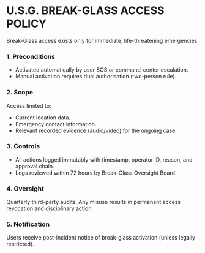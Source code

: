 # U.S.G. BREAK-GLASS ACCESS POLICY

Break-Glass access exists only for immediate, life-threatening emergencies.

### 1. Preconditions
- Activated automatically by user SOS or command-center escalation.
- Manual activation requires dual authorisation (two-person rule).

### 2. Scope
Access limited to:
- Current location data.
- Emergency contact information.
- Relevant recorded evidence (audio/video) for the ongoing case.

### 3. Controls
- All actions logged immutably with timestamp, operator ID, reason, and approval chain.
- Logs reviewed within 72 hours by Break-Glass Oversight Board.

### 4. Oversight
Quarterly third-party audits. Any misuse results in permanent access revocation and disciplinary action.

### 5. Notification
Users receive post-incident notice of break-glass activation (unless legally restricted).
